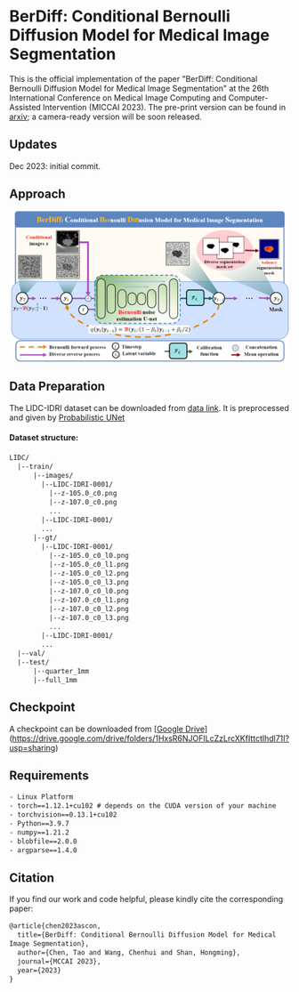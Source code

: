 # BerDiff: Conditional Bernoulli Diffusion Model for Medical Image Segmentation
This is the official implementation of the paper "BerDiff: Conditional Bernoulli Diffusion Model for Medical Image Segmentation" at the 26th International Conference on Medical Image Computing and Computer-Assisted Intervention (MICCAI 2023). The pre-print version can be found in [arxiv](https://arxiv.org/abs/2304.04429); a camera-ready version will be soon released.

## Updates
Dec 2023: initial commit.  

## Approach
![](figs/berdiff.png)

## Data Preparation
The LIDC-IDRI dataset can be downloaded from [data link](https://pantheon.corp.google.com/storage/browser/hpunet-data/lidc_crops). It is preprocessed and given by [Probabilistic UNet](https://github.com/SimonKohl/probabilistic_unet)

#### Dataset structure:
```
LIDC/
  |--train/
      |--images/
        |--LIDC-IDRI-0001/
          |--z-105.0_c0.png
          |--z-107.0_c0.png
          ...
        |--LIDC-IDRI-0001/
        ...
      |--gt/
        |--LIDC-IDRI-0001/
          |--z-105.0_c0_l0.png
          |--z-105.0_c0_l1.png
          |--z-105.0_c0_l2.png
          |--z-105.0_c0_l3.png
          |--z-107.0_c0_l0.png
          |--z-107.0_c0_l1.png
          |--z-107.0_c0_l2.png
          |--z-107.0_c0_l3.png
          ...
        |--LIDC-IDRI-0001/
        ...
  |--val/
  |--test/
      |--quarter_1mm
      |--full_1mm
```

## Checkpoint
A checkpoint can be downloaded from [[Google Drive](https://drive.google.com/drive/folders/1HxsR6NJOFILcZzLrcXKfIttctlhdl71I?usp=sharing)](https://drive.google.com/drive/folders/1HxsR6NJOFILcZzLrcXKfIttctlhdl71I?usp=sharing)

## Requirements
```
- Linux Platform
- torch==1.12.1+cu102 # depends on the CUDA version of your machine
- torchvision==0.13.1+cu102
- Python==3.9.7
- numpy==1.21.2
- blobfile==2.0.0
- argparse==1.4.0
```

## Citation
If you find our work and code helpful, please kindly cite the corresponding paper:
```
@article{chen2023ascon,
  title={BerDiff: Conditional Bernoulli Diffusion Model for Medical Image Segmentation},
  author={Chen, Tao and Wang, Chenhui and Shan, Hongming},
  journal={MCCAI 2023},
  year={2023}
}
```
